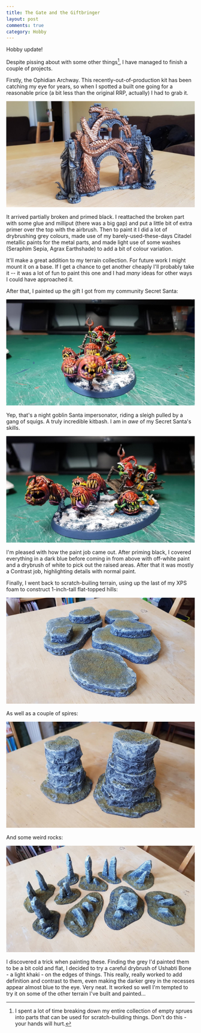 ```yaml
---
title: The Gate and the Giftbringer
layout: post
comments: true
category: Hobby
---
```


Hobby update!

Despite pissing about with some other things[^1], I have managed to finish a couple of projects.

Firstly, the Ophidian Archway. This recently-out-of-production kit has been catching my eye for years, so when I spotted a built one going for a reasonable price (a bit less than the original RRP, actually) I had to grab it.

![Ophidian Archway](/images/2022/02/hobby/archway.jpg)

<!--more-->

It arrived partially broken and primed black. I reattached the broken part with some glue and milliput (there was a big gap) and put a little bit of extra primer over the top with the airbrush. Then to paint it I did a lot of drybrushing grey colours, made use of my barely-used-these-days Citadel metallic paints for the metal parts, and made light use of some washes (Seraphim Sepia, Agrax Earthshade) to add a bit of colour variation.

It'll make a great addition to my terrain collection. For future work I might mount it on a base. If I get a chance to get another cheaply I'll probably take it -- it was a lot of fun to paint this one and I had *many* ideas for other ways I could have approached it.

After that, I painted up the gift I got from my community Secret Santa:

![Squig sleigh - front view](/images/2022/02/hobby/santa-01.jpg "Truly a horrible git")

Yep, that's a night goblin Santa impersonator, riding a sleigh pulled by a gang of squigs. A truly incredible kitbash. I am in *awe* of my Secret Santa's skills.

![Squig sleigh - left view](/images/2022/02/hobby/santa-02.jpg)

I'm pleased with how the paint job came out. After priming black, I covered everything in a dark blue before coming in from above with off-white paint and a drybrush of white to pick out the raised areas. After that it was mostly a Contrast job, highlighting details with normal paint.

Finally, I went back to scratch-builing terrain, using up the last of my XPS foam to construct 1-inch-tall flat-topped hills:

![Cliffs](/images/2022/02/hobby/terrain/cliffs.jpg)

As well as a couple of spires:

![Spires](/images/2022/02/hobby/terrain/spires.jpg)

And some weird rocks:

![Rocks](/images/2022/02/hobby/terrain/rocks.jpg)

I discovered a trick when painting these. Finding the grey I'd painted them to be a bit cold and flat, I decided to try a careful drybrush of Ushabti Bone - a light khaki - on the edges of things. This really, really worked to add definition and contrast to them, even making the darker grey in the recesses appear almost blue to the eye. Very neat. It worked so well I'm tempted to try it on some of the other terrain I've built and painted...

[^1]: I spent a lot of time breaking down my entire collection of empty sprues into parts that can be used for scratch-building things. Don't do this - your hands will hurt.
